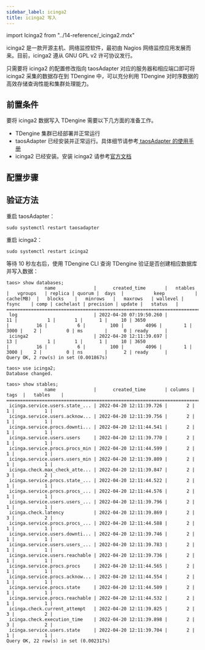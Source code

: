 ```yaml
---
sidebar_label: icinga2
title: icinga2 写入
---
```


import Icinga2 from "../14-reference/_icinga2.mdx"

icinga2 是一款开源主机、网络监控软件，最初由 Nagios 网络监控应用发展而来。目前，icinga2 遵从 GNU GPL v2 许可协议发行。

只需要将 icinga2 的配置修改指向 taosAdapter 对应的服务器和相应端口即可将 icinga2 采集的数据存在到 TDengine 中，可以充分利用 TDengine 对时序数据的高效存储查询性能和集群处理能力。

## 前置条件

要将 icinga2 数据写入 TDengine 需要以下几方面的准备工作。
- TDengine 集群已经部署并正常运行
- taosAdapter 已经安装并正常运行。具体细节请参考[ taosAdapter 的使用手册](/reference/taosadapter)
- icinga2 已经安装。安装 icinga2 请参考[官方文档](https://icinga.com/docs/icinga-2/latest/doc/02-installation/)

## 配置步骤
<Icinga2 />

## 验证方法

重启 taosAdapter：
```
sudo systemctl restart taosadapter
```

重启 icinga2：

```
sudo systemctl restart icinga2
```

等待 10 秒左右后，使用 TDengine CLI 查询 TDengine 验证是否创建相应数据库并写入数据：

```
taos> show databases;
              name              |      created_time       |   ntables   |   vgroups   | replica | quorum |  days  |           keep           |  cache(MB)  |   blocks    |   minrows   |   maxrows   | wallevel |    fsync    | comp | cachelast | precision | update |   status   |
====================================================================================================================================================================================================================================================================================
 log                            | 2022-04-20 07:19:50.260 |          11 |           1 |       1 |      1 |     10 | 3650                     |          16 |           6 |         100 |        4096 |        1 |        3000 |    2 |         0 | ms        |      0 | ready      |
 icinga2                        | 2022-04-20 12:11:39.697 |          13 |           1 |       1 |      1 |     10 | 3650                     |          16 |           6 |         100 |        4096 |        1 |        3000 |    2 |         0 | ns        |      2 | ready      |
Query OK, 2 row(s) in set (0.001867s)

taos> use icinga2;
Database changed.

taos> show stables;
              name              |      created_time       | columns |  tags  |   tables    |
============================================================================================
 icinga.service.users.state_... | 2022-04-20 12:11:39.726 |       2 |      1 |           1 |
 icinga.service.users.acknow... | 2022-04-20 12:11:39.756 |       2 |      1 |           1 |
 icinga.service.procs.downti... | 2022-04-20 12:11:44.541 |       2 |      1 |           1 |
 icinga.service.users.users     | 2022-04-20 12:11:39.770 |       2 |      1 |           1 |
 icinga.service.procs.procs_min | 2022-04-20 12:11:44.599 |       2 |      1 |           1 |
 icinga.service.users.users_min | 2022-04-20 12:11:39.809 |       2 |      1 |           1 |
 icinga.check.max_check_atte... | 2022-04-20 12:11:39.847 |       2 |      3 |           2 |
 icinga.service.procs.state_... | 2022-04-20 12:11:44.522 |       2 |      1 |           1 |
 icinga.service.procs.procs_... | 2022-04-20 12:11:44.576 |       2 |      1 |           1 |
 icinga.service.users.users_... | 2022-04-20 12:11:39.796 |       2 |      1 |           1 |
 icinga.check.latency           | 2022-04-20 12:11:39.869 |       2 |      3 |           2 |
 icinga.service.procs.procs_... | 2022-04-20 12:11:44.588 |       2 |      1 |           1 |
 icinga.service.users.downti... | 2022-04-20 12:11:39.746 |       2 |      1 |           1 |
 icinga.service.users.users_... | 2022-04-20 12:11:39.783 |       2 |      1 |           1 |
 icinga.service.users.reachable | 2022-04-20 12:11:39.736 |       2 |      1 |           1 |
 icinga.service.procs.procs     | 2022-04-20 12:11:44.565 |       2 |      1 |           1 |
 icinga.service.procs.acknow... | 2022-04-20 12:11:44.554 |       2 |      1 |           1 |
 icinga.service.procs.state     | 2022-04-20 12:11:44.509 |       2 |      1 |           1 |
 icinga.service.procs.reachable | 2022-04-20 12:11:44.532 |       2 |      1 |           1 |
 icinga.check.current_attempt   | 2022-04-20 12:11:39.825 |       2 |      3 |           2 |
 icinga.check.execution_time    | 2022-04-20 12:11:39.898 |       2 |      3 |           2 |
 icinga.service.users.state     | 2022-04-20 12:11:39.704 |       2 |      1 |           1 |
Query OK, 22 row(s) in set (0.002317s)
```
